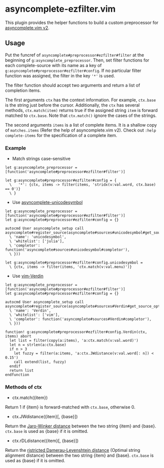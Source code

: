 asyncomplete-ezfilter.vim
=========================

This plugin provides the helper functions to build a custom preprocessor for [asyncomplete.vim v2](https://github.com/prabirshrestha/asyncomplete.vim/pull/124).


## Usage

Put the funcref of `asyncomplete#preprocessor#ezfilter#filter` at the beginning of `g:asyncomplete_preprocessor`. Then, set filter functions for each complete-source with its name as a key of `g:asyncomplete#preprocessor#ezfilter#config`. If no particular filter function was assigned, the filter in the key `'*'` is used.

The filter function should accept two arguments and return a list of completion items.

The first arguments `ctx` has the context information. For example, `ctx.base` is the string just before the cursor. Additionally, the `ctx` has several methods, `ctx.match(item)` returns true if the assigned string `item` is forward matched to `ctx.base`. Note that `ctx.match()` ignore the cases of the strings.

The second arguments `items` is a list of complete items. It is a shallow copy of `matches.items` (Refer the help of asyncomplete.vim v2). Check out `:help complete-items` for the specification of a complete item.


### Example

 * Match strings case-sensitive

```vim
let g:asyncomplete_preprocessor = [function('asyncomplete#preprocessor#ezfilter#filter')]

let g:asyncomplete#preprocessor#ezfilter#config = {
  \   '*': {ctx, items -> filter(items, 'stridx(v:val.word, ctx.base) == 0')}
  \ }
```

 * Use [asyncomplete-unicodesymbol](https://github.com/machakann/asyncomplete-unicodesymbol)

```vim
let g:asyncomplete_preprocessor = [function('asyncomplete#preprocessor#ezfilter#filter')]
let g:asyncomplete#preprocessor#ezfilter#config = {}

autocmd User asyncomplete_setup call asyncomplete#register_source(asyncomplete#sources#unicodesymbol#get_source_options({
  \ 'name': 'unicodesymbol',
  \ 'whitelist': ['julia'],
  \ 'completor': function('asyncomplete#sources#unicodesymbol#completor'),
  \ }))

let g:asyncomplete#preprocessor#ezfilter#config.unicodesymbol =
  \ {ctx, items -> filter(items, 'ctx.match(v:val.menu)')}
```

 * Use [vim-Verdin](https://github.com/machakann/vim-Verdin)

```vim
let g:asyncomplete_preprocessor = [function('asyncomplete#preprocessor#ezfilter#filter')]
let g:asyncomplete#preprocessor#ezfilter#config = {}

autocmd User asyncomplete_setup call asyncomplete#register_source(asyncomplete#sources#Verdin#get_source_options({
  \ 'name': 'Verdin',
  \ 'whitelist': ['vim'],
  \ 'completor': function('asyncomplete#sources#Verdin#completor'),
  \ }))

function! g:asyncomplete#preprocessor#ezfilter#config.Verdin(ctx, items) abort
  let list = filter(copy(a:items), 'a:ctx.match(v:val.word)')
  let n = strlen(a:ctx.base)
  if n > 3
    let fuzzy = filter(a:items, 'a:ctx.JWdistance(v:val.word[: n]) < 0.15')
    call extend(list, fuzzy)
  endif
  return list
endfunction
```


### Methods of ctx

 * ctx.match({item})

Return 1 if {item} is forward-matched with `ctx.base`, otherwise 0.

 * ctx.JWdistance({item}[, {base}])

Return the [Jaro-Winker distance](https://en.wikipedia.org/wiki/Jaro%E2%80%93Winkler_distance) between the two string {item} and {base}. `ctx.base` is used as {base} if it is omitted.

 * ctx.rDLdistance({item}[, {base}])

Return the [ristricted Damerau-Levenshtein distance](https://en.wikipedia.org/wiki/Damerau%E2%80%93Levenshtein_distance) (Optimal string alignment distance) between the two string {item} and {base}. `ctx.base` is used as {base} if it is omitted.
